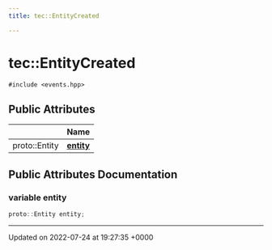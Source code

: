 ```yaml
---
title: tec::EntityCreated

---
```


# tec::EntityCreated






`#include <events.hpp>`

## Public Attributes

|                | Name           |
| -------------- | -------------- |
| proto::Entity | **[entity](/engine/Classes/structtec_1_1_entity_created/#variable-entity)**  |

## Public Attributes Documentation

### variable entity

```cpp
proto::Entity entity;
```


-------------------------------

Updated on 2022-07-24 at 19:27:35 +0000